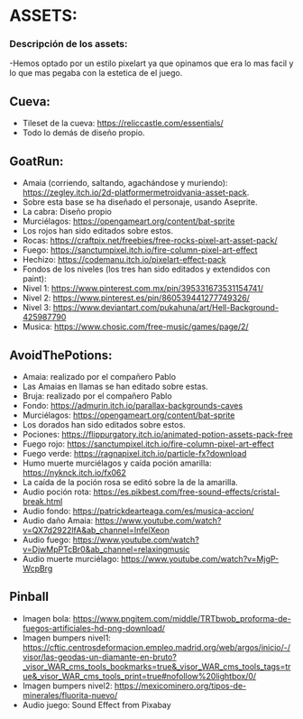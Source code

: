 
# ASSETS:
### Descripción de los assets:
-Hemos optado por un estilo pixelart ya que opinamos que era lo mas facil y lo que mas pegaba con la estetica de el juego.

## Cueva:
- Tileset de la cueva: https://reliccastle.com/essentials/
- Todo lo demás de diseño propio.

## GoatRun:
- Amaia (corriendo, saltando, agachándose y muriendo): https://zegley.itch.io/2d-platformermetroidvania-asset-pack. 
- Sobre esta base se ha diseñado el personaje, usando Aseprite. 
- La cabra: Diseño propio
- Murciélagos: https://opengameart.org/content/bat-sprite
- Los rojos han sido editados sobre estos.
- Rocas: https://craftpix.net/freebies/free-rocks-pixel-art-asset-pack/
- Fuego: https://sanctumpixel.itch.io/fire-column-pixel-art-effect
- Hechizo: https://codemanu.itch.io/pixelart-effect-pack
- Fondos de los niveles (los tres han sido editados y extendidos con paint): 
-  Nivel 1: https://www.pinterest.com.mx/pin/395331673531154741/
- Nivel 2: https://www.pinterest.es/pin/860539441277749326/
- Nivel 3: https://www.deviantart.com/pukahuna/art/Hell-Background-425987790
- Musica: https://www.chosic.com/free-music/games/page/2/




## AvoidThePotions:
- Amaia: realizado por el compañero Pablo
- Las Amaias en llamas se han editado sobre estas.
- Bruja: realizado por el compañero Pablo
- Fondo: https://admurin.itch.io/parallax-backgrounds-caves
- Murciélagos: https://opengameart.org/content/bat-sprite
- Los dorados han sido editados sobre estos.
- Pociones: https://flippurgatory.itch.io/animated-potion-assets-pack-free
- Fuego rojo: https://sanctumpixel.itch.io/fire-column-pixel-art-effect
- Fuego verde: https://ragnapixel.itch.io/particle-fx?download
- Humo muerte murciélagos y caída poción amarilla: https://nyknck.itch.io/fx062
- La caída de la poción rosa se editó sobre la de la amarilla.
- Audio poción rota: https://es.pikbest.com/free-sound-effects/cristal-break.html
- Audio fondo: https://patrickdearteaga.com/es/musica-accion/
- Audio daño Amaia: https://www.youtube.com/watch?v=QX7d2922lfA&ab_channel=InfelXeon
- Audio fuego: https://www.youtube.com/watch?v=DjwMpPTcBr0&ab_channel=relaxingmusic
- Audio muerte murciélago: https://www.youtube.com/watch?v=MjgP-WcpBrg
	
## Pinball
- Imagen bola: https://www.pngitem.com/middle/TRTbwob_proforma-de-fuegos-artificiales-hd-png-download/
- Imagen bumpers nivel1: https://cftic.centrosdeformacion.empleo.madrid.org/web/argos/inicio/-/visor/las-geodas-un-diamante-en-bruto?_visor_WAR_cms_tools_bookmarks=true&_visor_WAR_cms_tools_tags=true&_visor_WAR_cms_tools_print=true#nofollow%20lightbox/0/
- Imagen bumpers nivel2: https://mexicominero.org/tipos-de-minerales/fluorita-nuevo/
- Audio juego: Sound Effect from Pixabay 
